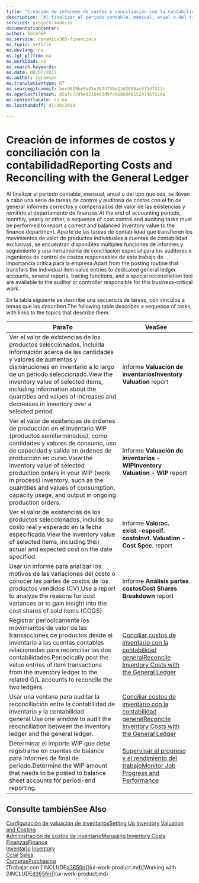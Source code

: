```yaml
---
title: "Creación de informes de costos y conciliación con la contabilidad | Documentos de Microsoft"
description: "Al finalizar el periodo contable, mensual, anual o del tipo que sea, se llevan a cabo una serie de tareas de control y auditoría de costos con el fin de generar informes correctos y compensados del valor de las existencias y remitirlo al departamento de finanzas. Aparte de las tareas de contabilidad que transfieren los movimientos de valor de productos individuales a cuentas de contabilidad exclusivas, se encuentran disponibles múltiples funciones de informes y seguimiento y una herramienta de conciliación especial para los auditores e ingenieros de control de costos responsables de este trabajo de importancia crítica para la empresa."
services: project-madeira
documentationcenter: 
author: SorenGP
ms.service: dynamics365-financials
ms.topic: article
ms.devlang: na
ms.tgt_pltfrm: na
ms.workload: na
ms.search.keywords: 
ms.date: 08/07/2017
ms.author: sgroespe
ms.translationtype: HT
ms.sourcegitcommit: bec0619be0a65e3625759e13d2866ac615d7513c
ms.openlocfilehash: 45afc7249e921b483d9fcb6860401528746f554a
ms.contentlocale: es-mx
ms.lasthandoff: 01/30/2018

---
```

# <a name="reporting-costs-and-reconciling-with-the-general-ledger"></a><span data-ttu-id="eea0e-104">Creación de informes de costos y conciliación con la contabilidad</span><span class="sxs-lookup"><span data-stu-id="eea0e-104">Reporting Costs and Reconciling with the General Ledger</span></span>
<span data-ttu-id="eea0e-105">Al finalizar el periodo contable, mensual, anual o del tipo que sea, se llevan a cabo una serie de tareas de control y auditoría de costos con el fin de generar informes correctos y compensados del valor de las existencias y remitirlo al departamento de finanzas.</span><span class="sxs-lookup"><span data-stu-id="eea0e-105">At the end of accounting periods, monthly, yearly or other, a sequence of cost control and auditing tasks must be performed to report a correct and balanced inventory value to the finance department.</span></span> <span data-ttu-id="eea0e-106">Aparte de las tareas de contabilidad que transfieren los movimientos de valor de productos individuales a cuentas de contabilidad exclusivas, se encuentran disponibles múltiples funciones de informes y seguimiento y una herramienta de conciliación especial para los auditores e ingenieros de control de costos responsables de este trabajo de importancia crítica para la empresa.</span><span class="sxs-lookup"><span data-stu-id="eea0e-106">Apart from the posting routine that transfers the individual item value entries to dedicated general ledger accounts, several reports, tracing functions, and a special reconciliation tool are available to the auditor or controller responsible for this business-critical work.</span></span>  

 <span data-ttu-id="eea0e-107">En la tabla siguiente se describe una secuencia de tareas, con vínculos a temas que las describen.</span><span class="sxs-lookup"><span data-stu-id="eea0e-107">The following table describes a sequence of tasks, with links to the topics that describe them.</span></span>   

|<span data-ttu-id="eea0e-108">**Para**</span><span class="sxs-lookup"><span data-stu-id="eea0e-108">**To**</span></span>|<span data-ttu-id="eea0e-109">**Vea**</span><span class="sxs-lookup"><span data-stu-id="eea0e-109">**See**</span></span>|  
|------------|-------------|  
|<span data-ttu-id="eea0e-110">Ver el valor de existencias de los productos seleccionados, incluida información acerca de las cantidades y valores de aumentos y disminuciones en inventario a lo largo de un periodo seleccionado.</span><span class="sxs-lookup"><span data-stu-id="eea0e-110">View the inventory value of selected items, including information about the quantities and values of increases and decreases in inventory over a selected period.</span></span>|<span data-ttu-id="eea0e-111">Informe **Valuación de inventarios**</span><span class="sxs-lookup"><span data-stu-id="eea0e-111">**Inventory Valuation** report</span></span>|  
|<span data-ttu-id="eea0e-112">Ver el valor de existencias de órdenes de producción en el inventario WIP (productos semiterminados), como cantidades y valores de consumo, uso de capacidad y salida en órdenes de producción en curso.</span><span class="sxs-lookup"><span data-stu-id="eea0e-112">View the inventory value of selected production orders in your WIP (work in process) inventory, such as the quantities and values of consumption, capacity usage, and output in ongoing production orders.</span></span>|<span data-ttu-id="eea0e-113">Informe **Valuación de inventarios - WIP**</span><span class="sxs-lookup"><span data-stu-id="eea0e-113">**Inventory Valuation - WIP** report</span></span>|  
|<span data-ttu-id="eea0e-114">Ver el valor de existencias de los productos seleccionados, incluido su costo real y esperado en la fecha especificada.</span><span class="sxs-lookup"><span data-stu-id="eea0e-114">View the inventory value of selected items, including their actual and expected cost on the date specified.</span></span>|<span data-ttu-id="eea0e-115">Informe **Valorac. exist.-especif. costo**</span><span class="sxs-lookup"><span data-stu-id="eea0e-115">**Invt. Valuation - Cost Spec.** report</span></span>|  
|<span data-ttu-id="eea0e-116">Usar un informe para analizar los motivos de las variaciones del costo o conocer las partes de costos de los productos vendidos (CV).</span><span class="sxs-lookup"><span data-stu-id="eea0e-116">Use a report to analyze the reasons for cost variances or to gain insight into the cost shares of sold items (COGS).</span></span>|<span data-ttu-id="eea0e-117">Informe **Análisis partes costos**</span><span class="sxs-lookup"><span data-stu-id="eea0e-117">**Cost Shares Breakdown** report</span></span>|  
|<span data-ttu-id="eea0e-118">Registrar periódicamente los movimientos de valor de las transacciones de productos desde el inventario a las cuentas contables relacionadas para reconciliar las dos contabilidades.</span><span class="sxs-lookup"><span data-stu-id="eea0e-118">Periodically post the value entries of item transactions from the inventory ledger to the related G/L accounts to reconcile the two ledgers.</span></span>|[<span data-ttu-id="eea0e-119">Conciliar costos de inventario con la contabilidad general</span><span class="sxs-lookup"><span data-stu-id="eea0e-119">Reconcile Inventory Costs with the General Ledger</span></span>](finance-how-to-post-inventory-costs-to-the-general-ledger.md)|  
|<span data-ttu-id="eea0e-120">Usar una ventana para auditar la reconciliación entre la contabilidad de inventario y la contabilidad general.</span><span class="sxs-lookup"><span data-stu-id="eea0e-120">Use one window to audit the reconciliation between the inventory ledger and the general ledger.</span></span>|[<span data-ttu-id="eea0e-121">Conciliar costos de inventario con la contabilidad general</span><span class="sxs-lookup"><span data-stu-id="eea0e-121">Reconcile Inventory Costs with the General Ledger</span></span>](finance-how-to-post-inventory-costs-to-the-general-ledger.md)|  
|<span data-ttu-id="eea0e-122">Determinar el importe WIP que debe registrarse en cuentas de balance para informes de final de periodo.</span><span class="sxs-lookup"><span data-stu-id="eea0e-122">Determine the WIP amount that needs to be posted to balance sheet accounts for period-end reporting.</span></span>|[<span data-ttu-id="eea0e-123">Supervisar el progreso y el rendimiento del trabajo</span><span class="sxs-lookup"><span data-stu-id="eea0e-123">Monitor Job Progress and Performance</span></span>](projects-how-monitor-progress-performance.md)|

## <a name="see-also"></a><span data-ttu-id="eea0e-124">Consulte también</span><span class="sxs-lookup"><span data-stu-id="eea0e-124">See Also</span></span>  
[<span data-ttu-id="eea0e-125">Configuración de valuación de inventarios</span><span class="sxs-lookup"><span data-stu-id="eea0e-125">Setting Up Inventory Valuation and Costing</span></span>](finance-set-up-inventory-valuation-and-costing.md)  
[<span data-ttu-id="eea0e-126">Administración de costos de inventario</span><span class="sxs-lookup"><span data-stu-id="eea0e-126">Managing Inventory Costs</span></span>](finance-manage-inventory-costs.md)  
[<span data-ttu-id="eea0e-127">Finanzas</span><span class="sxs-lookup"><span data-stu-id="eea0e-127">Finance</span></span>](finance.md)  
<span data-ttu-id="eea0e-128">[Inventario](inventory-manage-inventory.md) </span><span class="sxs-lookup"><span data-stu-id="eea0e-128">[Inventory](inventory-manage-inventory.md) </span></span>  
<span data-ttu-id="eea0e-129">[Ccial](sales-manage-sales.md) </span><span class="sxs-lookup"><span data-stu-id="eea0e-129">[Sales](sales-manage-sales.md) </span></span>  
[<span data-ttu-id="eea0e-130">Compras</span><span class="sxs-lookup"><span data-stu-id="eea0e-130">Purchasing</span></span>](purchasing-manage-purchasing.md)  
<span data-ttu-id="eea0e-131">[Trabajar con [!INCLUDE[d365fin](includes/d365fin_md.md)]](ui-work-product.md)</span><span class="sxs-lookup"><span data-stu-id="eea0e-131">[Working with [!INCLUDE[d365fin](includes/d365fin_md.md)]](ui-work-product.md)</span></span>

